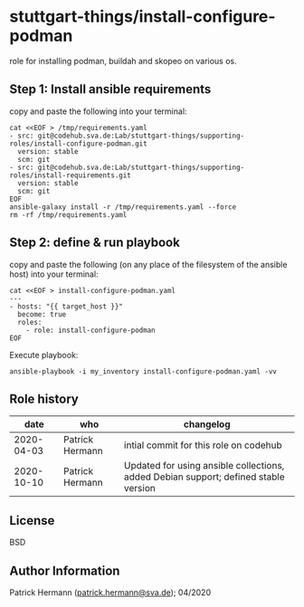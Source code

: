 stuttgart-things/install-configure-podman
=========================================

role for installing podman, buildah and skopeo on various os.

## Step 1: Install ansible requirements

copy and paste the following into your terminal:

```
cat <<EOF > /tmp/requirements.yaml
- src: git@codehub.sva.de:Lab/stuttgart-things/supporting-roles/install-configure-podman.git
  version: stable
  scm: git
- src: git@codehub.sva.de:Lab/stuttgart-things/supporting-roles/install-requirements.git
  version: stable
  scm: git
EOF
ansible-galaxy install -r /tmp/requirements.yaml --force
rm -rf /tmp/requirements.yaml
```

## Step 2: define & run playbook 

copy and paste the following (on any place of the filesystem of the ansible host) into your terminal:

```
cat <<EOF > install-configure-podman.yaml
---
- hosts: "{{ target_host }}"
  become: true
  roles:
    - role: install-configure-podman
EOF 
```

Execute playbook:
```
ansible-playbook -i my_inventory install-configure-podman.yaml -vv 
```

Role history
----------------
| date  | who | changelog |
|---|---|---|
|2020-04-03  | Patrick Hermann | intial commit for this role on codehub
|2020-10-10  | Patrick Hermann | Updated for using ansible collections, added Debian support; defined stable version

License
-------

BSD

Author Information
------------------

Patrick Hermann (patrick.hermann@sva.de); 04/2020
